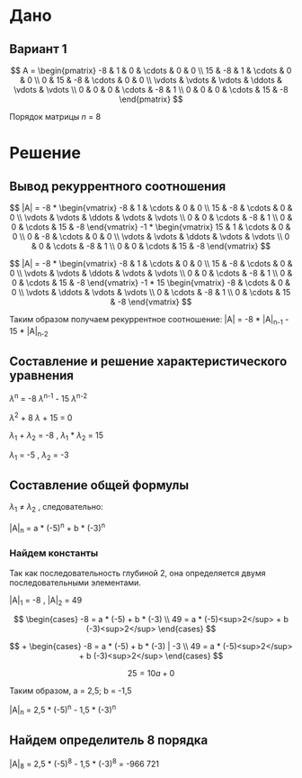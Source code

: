 # Дано

## Вариант 1

$$    
A =     
 \begin{pmatrix}    
  -8 & 1 & 0 & \cdots & 0 & 0 \\    
  15 & -8 & 1 & \cdots & 0 & 0 \\    
  0 & 15 & -8 & \cdots & 0 & 0 \\    
  \vdots  & \vdots & \vdots & \ddots & \vdots & \vdots  \\    
  0 & 0 & 0 & \cdots & -8 & 1 \\    
  0 & 0 & 0 & \cdots & 15 & -8     
 \end{pmatrix}    
$$

Порядок матрицы *n* = 8

# Решение

## Вывод рекуррентного соотношения

$$    
|A| =     
  -8 *
 \begin{vmatrix}    
  -8 & 1 & \cdots & 0 & 0 \\    
  15 & -8 & \cdots & 0 & 0 \\    
  \vdots & \vdots & \ddots & \vdots & \vdots  \\    
  0 & 0 & \cdots & -8 & 1 \\    
  0 & 0 & \cdots & 15 & -8     
 \end{vmatrix} 
 -1 *
 \begin{vmatrix}    
  15 & 1 & \cdots & 0 & 0 \\    
  0 & -8 & \cdots & 0 & 0 \\    
  \vdots  & \vdots & \ddots & \vdots & \vdots  \\    
  0 & 0 & \cdots & -8 & 1 \\    
  0 & 0 & \cdots & 15 & -8     
 \end{vmatrix}  
$$

$$    
|A| =     
  -8 *
 \begin{vmatrix}    
  -8 & 1 & \cdots & 0 & 0 \\    
  15 & -8 & \cdots & 0 & 0 \\    
  \vdots & \vdots & \ddots & \vdots & \vdots  \\    
  0 & 0 & \cdots & -8 & 1 \\    
  0 & 0 & \cdots & 15 & -8     
 \end{vmatrix} 
 -1 * 15
 \begin{vmatrix}    
  -8 & \cdots & 0 & 0 \\    
  \vdots & \ddots & \vdots & \vdots  \\    
  0 & \cdots & -8 & 1 \\    
  0 & \cdots & 15 & -8     
 \end{vmatrix} 
$$

Таким образом получаем рекуррентное соотношение: |A| = -8 * |A|<sub>n-1</sub> - 15 * |A|<sub>n-2</sub>

## Составление и решение характеристического уравнения

$\lambda$<sup>n</sup> = -8 $\lambda$<sup>n-1</sup> - 15 $\lambda$<sup>n-2</sup> 

$\lambda$<sup>2</sup> + 8 $\lambda$ + 15 = 0

$\lambda$<sub>1</sub> + $\lambda$<sub>2</sub> = -8 , $\lambda$<sub>1</sub> * $\lambda$<sub>2</sub> = 15

$\lambda$<sub>1</sub> = -5 , $\lambda$<sub>2</sub> = -3

## Составление общей формулы

$\lambda$<sub>1</sub> $\neq$ $\lambda$<sub>2</sub> , следовательно:

|A|<sub>n</sub> = a * (-5)<sup>n</sup> + b * (-3)<sup>n</sup>

### Найдем константы

Так как последовательность глубиной 2, она определяется двумя последовательными элементами.

|A|<sub>1</sub> = -8 , |A|<sub>2</sub> = 49

$$
\begin{cases}
-8 = a * (-5) + b * (-3) \\
49 = a * (-5)<sup>2</sup> + b (-3)<sup>2</sup>
\end{cases}
$$

$$
+
\begin{cases}
-8 = a * (-5) + b * (-3) | -3 \\
49 = a * (-5)<sup>2</sup> + b (-3)<sup>2</sup>
\end{cases}
$$

$$
25 = 10a + 0
$$

Таким образом, a = 2,5; b = -1,5

|A|<sub>n</sub> = 2,5 * (-5)<sup>n</sup> - 1,5 * (-3)<sup>n</sup>

## Найдем определитель 8 порядка

|A|<sub>8</sub> = 2,5 * (-5)<sup>8</sup> - 1,5 * (-3)<sup>8</sup> = -966 721